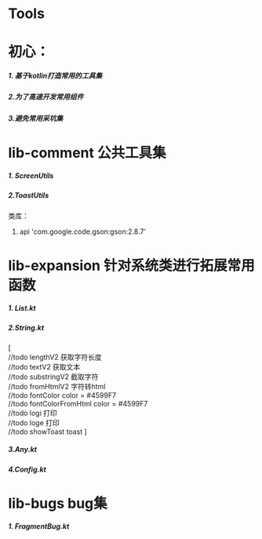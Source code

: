 # Tools
# 初心：
##### 1. 基于kotlin打造常用的工具集
##### 2.为了高速开发常用组件
##### 3.避免常用采坑集

# lib-comment 公共工具集
##### 1. ScreenUtils
##### 2.ToastUtils
类库：
1. api 'com.google.code.gson:gson:2.8.7'

# lib-expansion 针对系统类进行拓展常用函数
##### 1. List.kt
##### 2.String.kt
[
    <br>//todo lengthV2 获取字符长度
    <br> //todo textV2 获取文本
    <br> //todo substringV2 截取字符
    <br> //todo fromHtmlV2 字符转html
    <br> //todo fontColor color = #4599F7
    <br> //todo fontColorFromHtml color = #4599F7
    <br> //todo logi 打印
    <br> //todo loge 打印
    <br> //todo showToast toast
]
##### 3.Any.kt
##### 4.Config.kt


# lib-bugs bug集
##### 1. FragmentBug.kt

